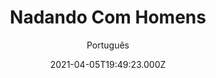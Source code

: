 ---
id: '079cfdb9-9f37-493b-8d03-f8811418389b'
type: 'movie' # Filme, Série, Anime
title: "Nadando Com Homens"
synopsis: ["Um homem que enfrenta uma crise da meia-idade e encontra-se sozinho e desolado encontra uma nossa inspiração para sua vida quando passa integrar uma turma masculina de nado, na qual os homens pertecem à sua faixa etária e compartilham de alguns de seus dilemas.",
]
originalTitle: "Swimming with Men"
date: '2021-04-05T19:49:23.000Z'
update: '2021-04-05T19:49:23.000Z'
releaseDate: '2018-07-06T03:00:00.000Z'
imdb:
  rating: '6.4' # 8.5
  id: '' # tt0470752
duration: '1h 37 Min'
trailer:
  urls: [
    'ZTyJATZp_NQ',
  ]
tags: ['720p', '1080p', '720p']
genre: ['Comédia', 'Drama', 'Romance'] #
quality: 'BluRay' # BluRay, WEB-DL, HDTV, WEB-DL4K, WEB-DLe
format: 'Mkv | Mp4' # MKV, MP4, TS
audio: 'Português, Inglês' # Dublado, Legendado, Dual Audio, Dub & Leg
subtitle: 'Português' # Português, inglês,
size: '820 MB | 949 MB | 1.67 GB' # 4.8 GB
audioQuality: 10
videoQuality: 10
directors: []
#  - name: 'Lana Wachowski'
#    image: ''
#  - name: 'Lilly Wachowski'
#    image: ''
cast: []
#  - name: 'Keanu Reeves'
#    image: ''
#    characterName: 'Neo'
writers: []
#  - name: ''
#    image: ''
maturityRating:
  age: '' # L , 10, 12, 14, 16, 18
  topics: [''] # Violence, Illegal drugs, Inappropriate Language, Legal Drugs, Sexual Content, Extreme Violence
###########################################
download:
  
  - url: 'magnet:?xt=urn:btih:7BD62E575A530509B6D736CEED6CFCE99FF30409&dn=LAPUMiA.Org%20-%20Nadando%20com%20Homens%202019%20%28720p%29&tr=udp%3a%2f%2ftracker.openbittorrent.com%3a80%2fannounce&tr=udp%3a%2f%2ftracker.opentrackr.org%3a1337%2fannounce'
    resolution: '720p' # 720p, 1080p, 4K,
    audio: 'Dual Áudio' # Dublado, Legendado, Dual Audio
    size: '' # 4.8 GB
    quality: '' # BluRay, WEB-DL
    format: '' # MKV
  - url: 'magnet:?xt=urn:btih:FF7F67CCF238E63F74633B0558DB04382606FAEB&dn=LAPUMiA.Org%20-%20Nadando%20com%20Homens%202019%20%281080p%29&tr=udp%3a%2f%2ftracker.openbittorrent.com%3a80%2fannounce&tr=udp%3a%2f%2ftracker.opentrackr.org%3a1337%2fannounce'
    resolution: '1080p' # 720p, 1080p, 4K,
    audio: 'Dual Áudio' # Dublado, Legendado, Dual Audio
    size: '' # 4.8 GB
    quality: '' # BluRay, WEB-DL
    format: '' # MKV
  - url: 'magnet:?xt=urn:btih:EE35D25982FDB9F19CA13DB91A82339522576A60&dn=LAPUMiA.Org%20-%20Nadando%20com%20Homens%202019%20%28720p-Mp4%29&tr=udp%3a%2f%2ftracker.openbittorrent.com%3a80%2fannounce&tr=udp%3a%2f%2ftracker.opentrackr.org%3a1337%2fannounce'
    resolution: '720p' # 720p, 1080p, 4K,
    audio: 'Dublado' # Dublado, Legendado, Dual Audio
    size: '' # 4.8 GB
    quality: '' # BluRay, WEB-DL
    format: '' # MKV
images:
  cover: '/assets/movies/nadando-com-homens.jpg'
  background: '/assets/movies/'
---